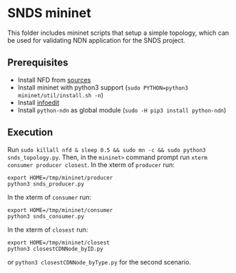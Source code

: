 # SNDS mininet
This folder includes mininet scripts that setup a simple topology, which can be used for validating NDN application for the SNDS project.

## Prerequisites 
* Install NFD from [sources](https://github.com/named-data/NFD)
* Install mininet with python3 support (`sudo PYTHON=python3 mininet/util/install.sh -n`) 
* Install [infoedit](https://github.com/NDN-Routing/infoedit) 
* Install `python-ndn` as global module (`sudo -H pip3 install python-ndn`)

## Execution
Run `sudo killall nfd & sleep 0.5 && sudo mn -c && sudo python3 snds_topology.py`. Then, in the `mininet>` command prompt run `xterm consumer producer closest`. In the xterm of `producer` run: 
```
export HOME=/tmp/mininet/producer
python3 snds_producer.py
```
In the xterm of `consumer` run:
```
export HOME=/tmp/mininet/consumer
python3 snds_consumer.py
```
In the xterm of `closest` run:
```
export HOME=/tmp/mininet/closest
python3 closestCDNNode_byID.py
```
or
`python3 closestCDNNode_byType.py` for the second scenario.